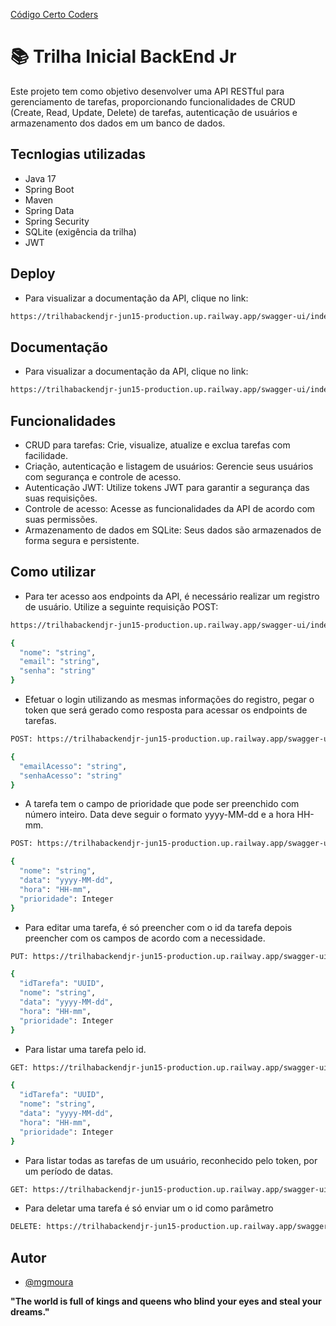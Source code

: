 [Código Certo Coders](https://utfs.io/f/3b2340e8-5523-4aca-a549-0688fd07450e-j4edu.jfif)

# 📚 Trilha Inicial BackEnd Jr
Este projeto tem como objetivo desenvolver uma API RESTful para gerenciamento de tarefas, proporcionando funcionalidades de CRUD (Create, Read, Update, Delete) de tarefas, autenticação de usuários e armazenamento dos dados em um banco de dados.

## Tecnlogias utilizadas
- Java 17
- Spring Boot
- Maven
- Spring Data
- Spring Security
- SQLite (exigência da trilha)
- JWT


## Deploy
- Para visualizar a documentação da API, clique no link:

```bash
https://trilhabackendjr-jun15-production.up.railway.app/swagger-ui/index.html
```

## Documentação
- Para visualizar a documentação da API, clique no link:
```bash
https://trilhabackendjr-jun15-production.up.railway.app/swagger-ui/index.html
```

## Funcionalidades

- CRUD para tarefas:
Crie, visualize, atualize e exclua tarefas com facilidade.
- Criação, autenticação e listagem de usuários:
Gerencie seus usuários com segurança e controle de acesso.
- Autenticação JWT:
Utilize tokens JWT para garantir a segurança das suas requisições.
- Controle de acesso:
Acesse as funcionalidades da API de acordo com suas permissões.
- Armazenamento de dados em SQLite:
Seus dados são armazenados de forma segura e persistente.

## Como utilizar
- Para ter acesso aos endpoints da API, é necessário realizar um registro de usuário. Utilize a seguinte requisição POST:
```bash
https://trilhabackendjr-jun15-production.up.railway.app/swagger-ui/index.html#/usuario-controller/criarUsuario

{
  "nome": "string",
  "email": "string",
  "senha": "string"
}
```


- Efetuar o login utilizando as mesmas informações do registro, pegar o token que será gerado como resposta para acessar os endpoints de tarefas.
   
```bash
POST: https://trilhabackendjr-jun15-production.up.railway.app/swagger-ui/index.html#/usuario-controller/autenticarUsuario

{
  "emailAcesso": "string",
  "senhaAcesso": "string"
}
```

- A tarefa tem o campo de prioridade que pode ser preenchido com número inteiro. Data deve seguir o formato yyyy-MM-dd e a hora HH-mm.

```bash
POST: https://trilhabackendjr-jun15-production.up.railway.app/swagger-ui/index.html#/tarefa-controller/criarTarefa

{
  "nome": "string",
  "data": "yyyy-MM-dd",
  "hora": "HH-mm",
  "prioridade": Integer
}
```

- Para editar uma tarefa, é só preencher com o id da tarefa depois preencher com os campos de acordo com a necessidade.

```bash
PUT: https://trilhabackendjr-jun15-production.up.railway.app/swagger-ui/index.html#/tarefa-controller/obterTarefa

{
  "idTarefa": "UUID",
  "nome": "string",
  "data": "yyyy-MM-dd",
  "hora": "HH-mm",
  "prioridade": Integer
}
```

- Para listar uma tarefa pelo id.

```bash
GET: https://trilhabackendjr-jun15-production.up.railway.app/swagger-ui/index.html#/tarefa-controller/obterTarefa

{
  "idTarefa": "UUID",
  "nome": "string",
  "data": "yyyy-MM-dd",
  "hora": "HH-mm",
  "prioridade": Integer
}
```

- Para listar todas as tarefas de um usuário, reconhecido pelo token, por um período de datas.

```bash
GET: https://trilhabackendjr-jun15-production.up.railway.app/swagger-ui/index.html#/tarefa-controller/consultarTarefas

``` 

- Para deletar uma tarefa é só enviar um o id como parâmetro
```bash
DELETE: https://trilhabackendjr-jun15-production.up.railway.app/swagger-ui/index.html#/tarefa-controller/excluirTarefa


```

## Autor 
- [@mgmoura](https://www.instagram.com/mgmoura/)


**"The world is full of kings and queens who blind your eyes and steal your dreams."**
